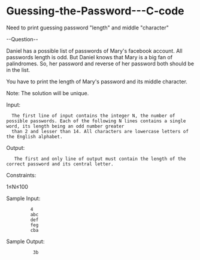 # Guessing-the-Password---C-code

Need to print guessing password "length" and middle "character" 

--Question--

Daniel has a possible list of passwords of Mary's facebook account. All passwords length is odd. But Daniel knows that Mary is a big fan of palindromes.
So, her password and reverse of her password both should be in the list.

You have to print the length of Mary's password and its middle character.

Note: The solution will be unique.

Input:

      The first line of input contains the integer N, the number of possible passwords. Each of the following N lines contains a single word, its length being an odd number greater
      than 2 and lesser than 14. All characters are lowercase letters of the English alphabet.
      
Output:

       The first and only line of output must contain the length of the correct password and its central letter.
       
Constraints:

1≤N≤100       



Sample Input:              

             4                                  
             abc                                      
             def                                     
             feg                                       
             cba                 

 Sample Output:
 
              3b  



